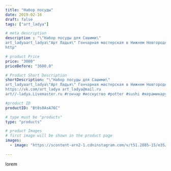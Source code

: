 ```yaml
---
title: "Набор посуды"
date: 2019-02-16
draft: false
tags: ["art_ladya"]

# meta description
description : "\"Набор посуды для Сашими\" 
art_ladyaart_ladya\"Арт Ладья\" Гончарная мастерская в Нижнем Новгороде. Изготовление керамики и мастер//-классы по обучению. 
http"

# product Price
price: "3000"
priceBefore: "3600.0"

# Product Short Description
shortDescription: "\"Набор посуды для Сашими\" 
art_ladyaart_ladya\"Арт Ладья\" Гончарная мастерская в Нижнем Новгороде. Изготовление керамики и мастер//-классы по обучению. 
https://vk.com/art_ladya art_ladya@mail.ru 
art//-ladya.Livemaster.ru #гончар #исскуство #potter #sushi #керамикаручнаяработа #гончарнаямастерская #керамиканазаказ #handmade #посудаизглины #керамика #гончарнаяпосуда #эксклюзивнаякерамика #painter #dishes #sashimi #ceramicar #сашими #claygoods #restaurant #earthenware #ceramic #design #japanese #суши #plate #ceramicart #японскаякухня #авторскаякерамика"

#product ID
productID: "Bt8s8AsA76C"

# type must be "products"
type: "products"

# product Images
# first image will be shown in the product page
images:
  - image: "https://scontent-arn2-1.cdninstagram.com/v/t51.2885-15/e35/49989358_601383476999322_5728770412040603568_n.jpg?tp=1&_nc_ht=scontent-arn2-1.cdninstagram.com&_nc_cat=106&_nc_ohc=ijTwkAjCRvoAX8YiEki&ccb=7-4&oh=f683a73fd236b9b09eebd3e48e1811cf&oe=6083CA85&_nc_sid=86f79a&ig_cache_key=MTk4MDY1NTU3NDA4OTcxMTIzNA%3D%3D.2-ccb7-4"

---
```

lorem
